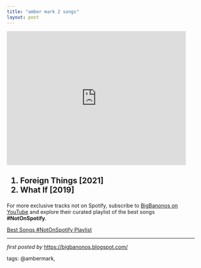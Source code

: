 ```yaml
---
title: "amber mark 2 songs"
layout: post
---
```

<iframe frameborder="0" height="360" src="https://youtube.com/embed/Uw6QHtUeqe8?list=PLtuNtuTatqI20nfSZP5Smq3L80PyjrUVk" width="480"></iframe><div><h2><ol><li>Foreign Things [2021]</li><li>What If [2019]</li></ol></h2></div>

<!--Subscribe and Playlist Links-->
<div>
    <p>For more exclusive tracks not on Spotify, subscribe to <a href="https://www.youtube.com/@BigBanonos" target="_blank">BigBanonos on YouTube</a> and explore their curated playlist of the best songs <strong>#NotOnSpotify</strong>.</p>
    <p><a href="https://www.youtube.com/playlist?list=PLtuNtuTatqI0kFahUCbtbfenC_ET5O_tr" target="_blank">Best Songs #NotOnSpotify Playlist<br /></a></p></div>

<hr />

<p><em>first posted by</em> <a href="https://bigbanonos.blogspot.com/" rel="noopener" target="_new">https://bigbanonos.blogspot.com/</a></p>

<p>tags: @ambermark,</p>
